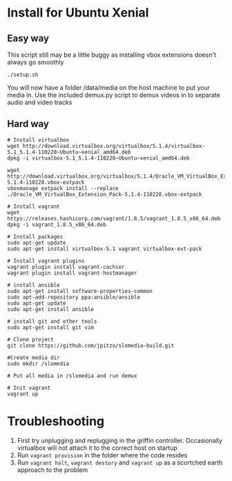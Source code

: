 # Install for Ubuntu Xenial

## Easy way

This script still may be a little buggy as installing vbox extensions doesn't always go smoothly

```
./setup.sh
```

You will now have a folder /data/media on the host machine to put your media in.  Use the included demux.py script
to demux videos in to separate audio and video tracks

## Hard way

```
# Install virtualbox
wget http://download.virtualbox.org/virtualbox/5.1.4/virtualbox-5.1_5.1.4-110228~Ubuntu~xenial_amd64.deb
dpkg -i virtualbox-5.1_5.1.4-110228~Ubuntu~xenial_amd64.deb

wget http://download.virtualbox.org/virtualbox/5.1.4/Oracle_VM_VirtualBox_Extension_Pack-5.1.4-110228.vbox-extpack
vboxmanage extpack install --replace ./Oracle_VM_VirtualBox_Extension_Pack-5.1.4-110228.vbox-extpack

# Install vagrant
wget https://releases.hashicorp.com/vagrant/1.8.5/vagrant_1.8.5_x86_64.deb
dpkg -i vagrant_1.8.5_x86_64.deb

# Install packages
sudo apt-get update
sudo apt-get install virtualbox-5.1 vagrant virtualbox-ext-pack

# Install vagrant plugins
vagrant plugin install vagrant-cachier
vagrant plugin install vagrant-hostmanager

# install ansible
sudo apt-get install software-properties-common
sudo apt-add-repository ppa:ansible/ansible
sudo apt-get update
sudo apt-get install ansible

# install git and other tools
sudo apt-get install git vim

# Clone project
git clone https://github.com/jpitzo/slomedia-build.git

#Create media dir
sudo mkdir /slomedia

# Put all media in /slomedia and run demux

# Init vagrant 
vagrant up
```

# Troubleshooting

1. First try unplugging and replugging in the griffin controller.  Occasionally virtualbox will not attach it to the correct host on startup
2. Run `vagrant provision` in the folder where the code resides
3. Run `vagrant halt`, `vagrant destory` and `vagrant up` as a scortched earth approach to the problem
